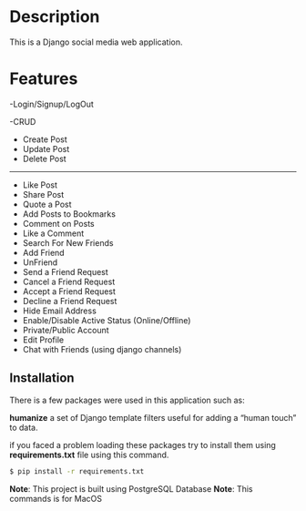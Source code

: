 # Description

This is a Django social media web application.

# Features

-Login/Signup/LogOut

-CRUD
- Create Post
- Update Post
- Delete Post
--------
- Like Post
- Share Post
- Quote a Post
- Add Posts to Bookmarks
- Comment on Posts
- Like a Comment
- Search For New Friends
- Add Friend
- UnFriend
- Send a Friend Request
- Cancel a Friend Request
- Accept a Friend Request
- Decline a Friend Request
- Hide Email Address
- Enable/Disable Active Status (Online/Offline)
- Private/Public Account
- Edit Profile
- Chat with Friends (using django channels)

## Installation

There is a few packages were used in this application such as:

**humanize** a set of Django template filters useful for adding a “human touch” to data.

if you faced a problem loading these packages try to install them using **requirements.txt** file using this command.

```bash
$ pip install -r requirements.txt
```

**Note**: This project is built using PostgreSQL Database
**Note**: This commands is for MacOS
